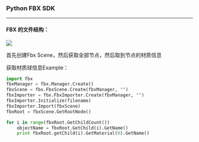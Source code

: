 ### Python FBX SDK

----

#### FBX 的文件结构：

![](https://pic2.zhimg.com/80/v2-d9e57228d64b062291395dfbc6f84025_1440w.jpg)

首先创建Fbx Scene，然后获取全部节点，然后取到节点的材质信息

获取材质球信息Example：

```python
import fbx
fbxManager = fbx.Manager.Create()
fbxScene = fbx.FbxScene.Create(fbxManager, "")
fbxImporter = fbx.FbxImporter.Create(fbxManager, "")
fbxImporter.Initialize(filename)
fbxImporter.Import(fbxScene)
fbxRoot = fbxScene.GetRootNode()

for i in range(fbxRoot.GetChildCount())
	objectName = fbxRoot.GetChild(i).GetName()
    print fbxRoot.getChild(i).GetMaterial(0).GetName()
```

